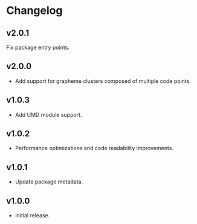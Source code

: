 # Changelog

## v2.0.1

Fix package entry points.

## v2.0.0

* Add support for grapheme clusters composed of multiple code points.

## v1.0.3

* Add UMD module support.

## v1.0.2

* Performance optimizations and code readability improvements.

## v1.0.1

* Update package metadata.

## v1.0.0

* Initial release.
